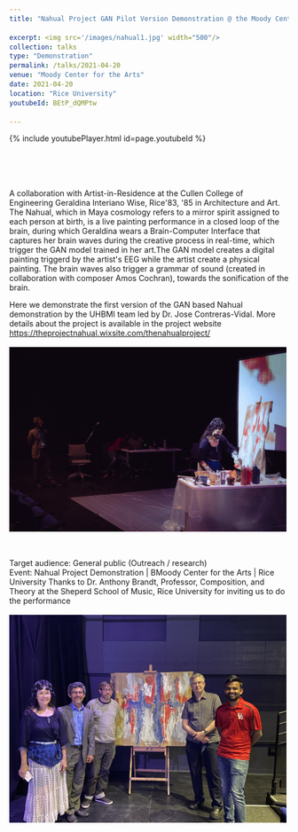 ```yaml
---
title: "Nahual Project GAN Pilot Version Demonstration @ the Moody Center for the Arts"

excerpt: <img src='/images/nahual1.jpg' width="500"/>
collection: talks
type: "Demonstration"
permalink: /talks/2021-04-20
venue: "Moody Center for the Arts"
date: 2021-04-20
location: "Rice University"
youtubeId: BEtP_dQMPtw

---
```


{% include youtubePlayer.html id=page.youtubeId %}
<p style="font-family: Garamond; font-size:14pt; font-style:normal">


<br>


<br>


A collaboration with Artist-in-Residence at the Cullen College of Engineering Geraldina Interiano Wise, Rice'83, '85 in Architecture and Art. 
The Nahual, which in Maya cosmology refers to a mirror spirit assigned to each person at birth, is a live painting performance in a closed loop of the brain, during which Geraldina wears a Brain-Computer Interface that captures her brain waves during the creative process in real-time, which trigger the GAN model trained in her art.The GAN model creates a digital painting triggerd by the artist's EEG while the artist create a physical painting. The brain waves also trigger a grammar of sound (created in collaboration with composer Amos Cochran),  towards the sonification of the brain. 

Here we demonstrate the first version of the GAN based Nahual demonstration by the UHBMI team led by Dr. Jose Contreras-Vidal. More details about the project is available in the project website
https://theprojectnahual.wixsite.com/thenahualproject/
<br>
<br/><img src='/images/nahual2.jpg' width=500 align=center >

<br>

<br>
Target audience: General public (Outreach / research)
<br>
Event: Nahual Project Demonstration | BMoody Center for the Arts | Rice University
Thanks to Dr. Anthony Brandt, Professor, Composition, and Theory at the Sheperd School of Music, Rice University for inviting us to do the performance
<br>
<br/><img src='/images/team.JPG' width=500 align=center >

</p>
